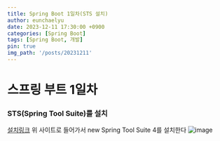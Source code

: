 ```yaml
---
title: Spring Boot 1일차(STS 설치)
author: eunchaelyu
date: 2023-12-11 17:30:00 +0900
categories: [Spring Boot]
tags: [Spring Boot, 개발]
pin: true
img_path: '/posts/20231211'
---
```


# 스프링 부트 1일차

### STS(Spring Tool Suite)를 설치
[설치링크](https://spring.io/tools)
위 사이트로 들어가서 new Spring Tool Suite 4를 설치한다
![image](https://github.com/eunchaelyu/eunchaelyu.github.io/assets/119996957/e2d4c5b1-d109-4093-9609-b3d5cf5393a0)
